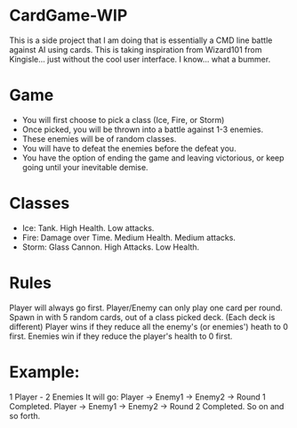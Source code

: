 # CardGame-WIP
This is a side project that I am doing that is essentially a CMD line battle against AI using cards. 
This is taking inspiration from Wizard101 from Kingisle... just without the cool user interface. I know... what a bummer.

# Game
- You will first choose to pick a class (Ice, Fire, or Storm)
- Once picked, you will be thrown into a battle against 1-3 enemies.
- These enemies will be of random classes.
- You will have to defeat the enemies before the defeat you.
- You have the option of ending the game and leaving victorious, or keep going until your inevitable demise.

# Classes
- Ice: Tank. High Health. Low attacks. 
- Fire: Damage over Time. Medium Health. Medium attacks.
- Storm: Glass Cannon. High Attacks. Low Health.

# Rules
Player will always go first.
Player/Enemy can only play one card per round.
Spawn in with 5 random cards, out of a class picked deck. (Each deck is different)
Player wins if they reduce all the enemy's (or enemies') heath to 0 first.
Enemies win if they reduce the player's health to 0 first.
# Example:
1 Player - 2 Enemies
It will go:
Player -> Enemy1 -> Enemy2 -> Round 1 Completed. Player -> Enemy1 -> Enemy2 -> Round 2 Completed. So on and so forth.

